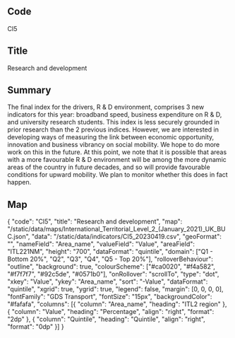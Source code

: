 ## Code
CI5

## Title
Research and development

## Summary
The final index for the drivers, R & D environment, comprises 3 new indicators for this year: broadband speed, business expenditure on R & D, and university research students. This index is less securely grounded in prior research than the 2 previous indices. However, we are interested in developing ways of measuring the link between economic opportunity, innovation and business vibrancy on social mobility. We hope to do more work on this in the future. At this point, we note that it is possible that areas with a more favourable R & D environment will be among the more dynamic areas of the country in future decades, and so will provide favourable conditions for upward mobility. We plan to monitor whether this does in fact happen.

## Map
{ "code": "CI5", "title": "Research and development", "map": "/static/data/maps/International_Territorial_Level_2_(January_2021)_UK_BUC.json", "data": "/static/data/indicators/CI5_20230419.csv", "geoFormat": "", "nameField": "Area_name", "valueField": "Value", "areaField": "ITL221NM", "height": "700", "dataFormat": "quintile", "domain": ["Q1 - Bottom 20%", "Q2", "Q3", "Q4", "Q5 - Top 20%"], "rolloverBehaviour": "outline", "background": true, "colourScheme": ["#ca0020", "#f4a582", "#f7f7f7", "#92c5de", "#0571b0"], "onRollover": "scrollTo", "type": "dot", "xkey": "Value", "ykey": "Area_name", "sort": "-Value", "dataFormat": "quintile", "xgrid": true, "ygrid": true, "legend": false, "margin": [0, 0, 0, 0], "fontFamily": "GDS Transport", "fontSize": "15px", "backgroundColor": "#fafafa", "columns": [{ "column": "Area_name", "heading": "ITL2 region" }, { "column": "Value", "heading": "Percentage", "align": "right", "format": "2dp" }, { "column": "Quintile", "heading": "Quintile", "align": "right", "format": "0dp" }] }
